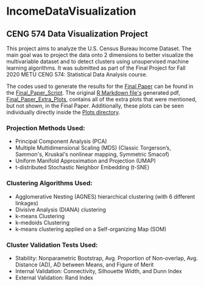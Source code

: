 # IncomeDataVisualization
## CENG 574 Data Visualization Project

This project aims to analyze the U.S. Census Bureau Income Dataset. The main goal was to project the data onto 2 dimensions to better visualize the multivariable dataset and to detect clusters using unsupervised machine learning algorithms. It was submitted as part of the Final Project for Fall 2020 METU CENG 574: Statistical Data Analysis course.

The codes used to generate the results for the [Final Paper](CENG_574_Final_Paper.pdf) can be found in the [Final_Paper_Script](Final_Paper_Script.R). The original [R Markdown file's](RMarkdown/FinalReport.Rmd) generated pdf, [Final_Paper_Extra_Plots](Final_Paper_Extra_Plots.pdf), contains all of the extra plots that were mentioned, but not shown, in the Final Paper. Additionally, these plots can be seen individually directly inside the [Plots directory](Plots/).

### Projection Methods Used:
* Principal Component Analysis (PCA)
* Multiple  Multidimensional Scaling (MDS) (Classic Torgerson’s, Sammon's, Kruskal's nonlinear mapping, Symmetric Smacof)
* Uniform Manifold Approximation and Projection (UMAP)
* t-distributed Stochastic Neighbor Embedding (t-SNE)

### Clustering Algorithms Used:
* Agglomerative Nesting (AGNES) hierarchical clustering (with 6 different linkages)
* Divisive Analysis (DIANA) clustering
* k-means Clustering
* k-medoids Clustering
* k-means clustering applied on a Self-organizing Map (SOM)

### Cluster Validation Tests Used:
* Stability: Nonparametric Bootstrap, Avg. Proportion of Non-overlap, Avg. Distance (AD), AD between Means, and Figure of Merit
* Internal Validation: Connectivity, Silhouette Width, and Dunn Index
* External Validation: Rand Index
